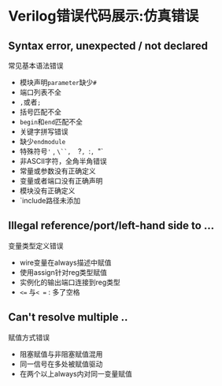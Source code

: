 # Verilog错误代码展示:仿真错误

## Syntax error, unexpected / not declared

常见基本语法错误

- 模块声明`parameter`缺少`#` 
- 端口列表不全
- `,`或者`;`
- 括号匹配不全
- `begin`和`end`匹配不全
- 关键字拼写错误
- 缺少`endmodule`
- 特殊符号`'` , `\``,  `?`, `:`, `"`
- 非ASCII字符，全角半角错误
- 常量或参数没有正确定义
- 变量或者端口没有正确声明
- 模块没有正确定义
- `include路径未添加

## Illegal reference/port/left-hand side to ...

变量类型定义错误

- wire变量在always描述中赋值
- 使用assign针对reg类型赋值
- 实例化的输出端口连接到reg类型
- `<=` 与`< =` : 多了空格

## Can't resolve multiple ..

赋值方式错误

- 阻塞赋值与非阻塞赋值混用
- 同一信号在多处被赋值驱动
- 在两个以上always内对同一变量赋值
